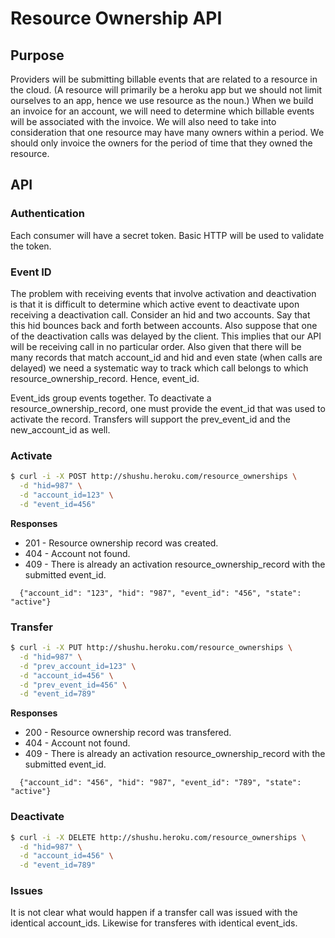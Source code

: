 # Resource Ownership API

## Purpose

Providers will be submitting billable events that are related to a resource in
the cloud. (A resource will primarily be a heroku app but we should not limit
ourselves to an app, hence we use resource as the noun.) When we build an
invoice for an account, we will need to determine which billable events will
be associated with the invoice. We will also need to take into consideration
that one resource may have many owners within a period. We should only invoice
the owners for the period of time that they owned the resource.

## API

### Authentication

Each consumer will have a secret token. Basic HTTP will be used to validate the
token.
### Event ID 

The problem with receiving events that involve activation and deactivation is that it is difficult to determine which active event to deactivate upon
receiving a deactivation call. Consider an hid and two accounts. Say that this
hid bounces back and forth between accounts. Also suppose that one of the
deactivation calls was delayed by the client. This implies that our API will be
receiving call in no particular order. Also given that there will be many
records that match account_id and hid and even state (when calls are delayed) we
need a systematic way to track which call belongs to which
resource_ownership_record. Hence, event_id.

Event_ids group events together. To deactivate a resource_ownership_record, one
must provide the event_id that was used to activate the record. Transfers will
support the prev_event_id and the new_account_id as well.

### Activate

```bash
$ curl -i -X POST http://shushu.heroku.com/resource_ownerships \
  -d "hid=987" \
  -d "account_id=123" \
  -d "event_id=456"

```

**Responses**

* 201 - Resource ownership record was created.
* 404 - Account not found.
* 409 - There is already an activation resource_ownership_record with the submitted event_id.

```
  {"account_id": "123", "hid": "987", "event_id": "456", "state": "active"}
```

### Transfer

```bash
$ curl -i -X PUT http://shushu.heroku.com/resource_ownerships \
  -d "hid=987" \
  -d "prev_account_id=123" \
  -d "account_id=456" \
  -d "prev_event_id=456" \
  -d "event_id=789"
```
**Responses**

* 200 - Resource ownership record was transfered.
* 404 - Account not found.
* 409 - There is already an activation resource_ownership_record with the submitted event_id.

```
  {"account_id": "456", "hid": "987", "event_id": "789", "state": "active"}
```


### Deactivate

```bash
$ curl -i -X DELETE http://shushu.heroku.com/resource_ownerships \
  -d "hid=987" \
  -d "account_id=456" \
  -d "event_id=789"
```

### Issues

It is not clear what would happen if a transfer call was issued with the
identical account_ids. Likewise for transferes with identical event_ids.
